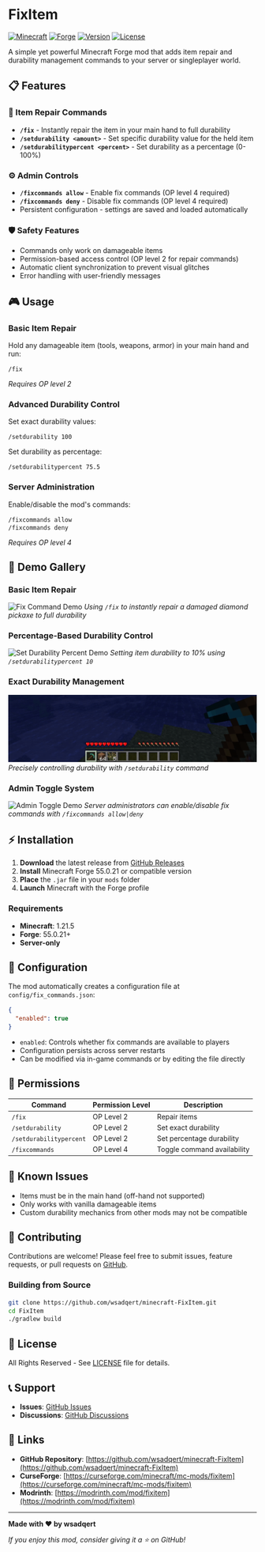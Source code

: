 # FixItem

[![Minecraft](https://img.shields.io/badge/Minecraft-1.21.5-green.svg)](https://minecraft.net)
[![Forge](https://img.shields.io/badge/Forge-55.0.21-orange.svg)](https://files.minecraftforge.net)
[![Version](https://img.shields.io/badge/Version-1.2.3-blue.svg)](https://github.com/wsadqert/minecraft-FixItem/releases)
[![License](https://img.shields.io/badge/License-MIT-red.svg)](LICENSE)

A simple yet powerful Minecraft Forge mod that adds item repair and durability management commands to your server or singleplayer world.

## 📋 Features

### 🔧 Item Repair Commands

- **`/fix`** - Instantly repair the item in your main hand to full durability
- **`/setdurability <amount>`** - Set specific durability value for the held item
- **`/setdurabilitypercent <percent>`** - Set durability as a percentage (0-100%)

### ⚙️ Admin Controls

- **`/fixcommands allow`** - Enable fix commands (OP level 4 required)
- **`/fixcommands deny`** - Disable fix commands (OP level 4 required)
- Persistent configuration - settings are saved and loaded automatically

### 🛡️ Safety Features

- Commands only work on damageable items
- Permission-based access control (OP level 2 for repair commands)
- Automatic client synchronization to prevent visual glitches
- Error handling with user-friendly messages

## 🎮 Usage

### Basic Item Repair

Hold any damageable item (tools, weapons, armor) in your main hand and run:

```
/fix
```

*Requires OP level 2*

### Advanced Durability Control

Set exact durability values:

```
/setdurability 100
```

Set durability as percentage:

```
/setdurabilitypercent 75.5
```

### Server Administration

Enable/disable the mod's commands:

```
/fixcommands allow
/fixcommands deny
```

*Requires OP level 4*

## 📸 Demo Gallery

### Basic Item Repair
![Fix Command Demo](assets/demo-fix.gif)
*Using `/fix` to instantly repair a damaged diamond pickaxe to full durability*

### Percentage-Based Durability Control
![Set Durability Percent Demo](assets/demo-setdurabilitypercent.gif)
*Setting item durability to 10% using `/setdurabilitypercent 10`*

### Exact Durability Management
![Set Durability Demo](assets/demo-setdurability.gif)
*Precisely controlling durability with `/setdurability` command*

### Admin Toggle System
![Admin Toggle Demo](assets/demo-admin-toggle.gif)
*Server administrators can enable/disable fix commands with `/fixcommands allow|deny`*

## ⚡ Installation

1. **Download** the latest release from [GitHub Releases](https://github.com/wsadqert/minecraft-FixItem/releases)
2. **Install** Minecraft Forge 55.0.21 or compatible version
3. **Place** the `.jar` file in your `mods` folder
4. **Launch** Minecraft with the Forge profile

### Requirements

- **Minecraft**: 1.21.5
- **Forge**: 55.0.21+
- **Server-only**

## 🔧 Configuration

The mod automatically creates a configuration file at `config/fix_commands.json`:

```json
{
  "enabled": true
}
```

- `enabled`: Controls whether fix commands are available to players
- Configuration persists across server restarts
- Can be modified via in-game commands or by editing the file directly

## 🎯 Permissions

| Command | Permission Level | Description |
|---------|-----------------|-------------|
| `/fix` | OP Level 2 | Repair items |
| `/setdurability` | OP Level 2 | Set exact durability |
| `/setdurabilitypercent` | OP Level 2 | Set percentage durability |
| `/fixcommands` | OP Level 4 | Toggle command availability |

## 🐛 Known Issues

- Items must be in the main hand (off-hand not supported)
- Only works with vanilla damageable items
- Custom durability mechanics from other mods may not be compatible

## 🤝 Contributing

Contributions are welcome! Please feel free to submit issues, feature requests, or pull requests on [GitHub](https://github.com/wsadqert/minecraft-FixItem).

### Building from Source

```bash
git clone https://github.com/wsadqert/minecraft-FixItem.git
cd FixItem
./gradlew build
```

## 📄 License

All Rights Reserved - See [LICENSE](LICENSE) file for details.

## 📞 Support

- **Issues**: [GitHub Issues](https://github.com/wsadqert/minecraft-FixItem/issues)
- **Discussions**: [GitHub Discussions](https://github.com/wsadqert/minecraft-FixItem/discussions)

## 🔗 Links

- **GitHub Repository**: [https://github.com/wsadqert/minecraft-FixItem](https://github.com/wsadqert/minecraft-FixItem)
- **CurseForge**: [https://curseforge.com/minecraft/mc-mods/fixitem](https://curseforge.com/minecraft/mc-mods/fixitem)
- **Modrinth**: [https://modrinth.com/mod/fixitem](https://modrinth.com/mod/fixitem)

---

**Made with ❤️ by wsadqert**

*If you enjoy this mod, consider giving it a ⭐ on GitHub!*

